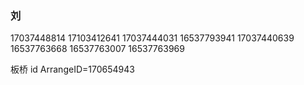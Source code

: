 ### 刘

17037448814
17103412641
17037444031
16537793941
17037440639
16537763668
16537763007
16537763969

板桥 id ArrangeID=170654943
